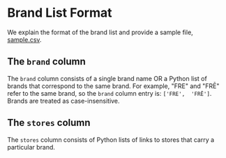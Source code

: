 # Brand List Format

We explain the format of the brand list and provide a sample file, [sample.csv](./sample.csv).

## The `brand` column
The `brand` column consists of a single brand name OR a Python list of brands that correspond to the same brand. For example, "FRE" and "FRĒ" refer to the same brand, so the `brand` column entry is: `['FRE',  'FRĒ']`. Brands are treated as case-insensitive.

## The `stores` column
The `stores` column consists of Python lists of links to stores that carry a particular brand. 
